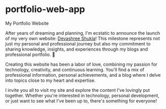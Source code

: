 # portfolio-web-app

My Portfolio Website

After years of dreaming and planning, I'm ecstatic to announce the launch of my very own website: [Devashree Shukla](https://devashreeshukla.com/)! This milestone represents not just my personal and professional journey but also my commitment to sharing knowledge, insights, and experiences through my blogs and professional portfolio. 🎉

Creating this website has been a labor of love, combining my passion for technology, creativity, and continuous learning. You'll find a mix of professional information, personal achievements, and a blog where I delve into topics close to my heart and expertise.

I invite you all to visit my site and explore the content I've lovingly put together. Whether you're interested in technology, personal development, or just want to see what I've been up to, there's something for everyone!
